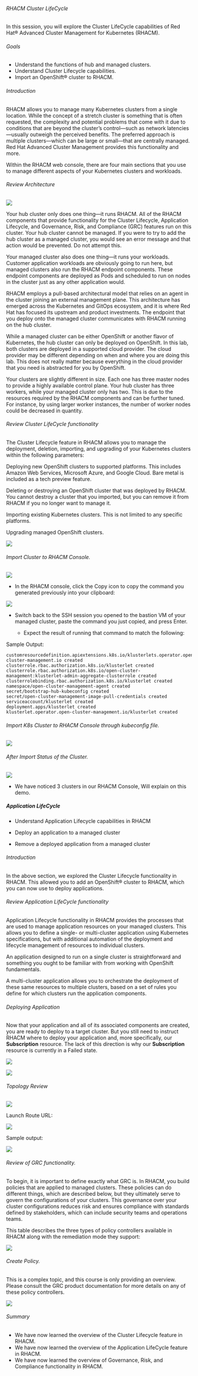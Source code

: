###### RHACM Cluster LifeCycle
In this session, you will explore the Cluster LifeCycle capabilities of Red Hat® Advanced Cluster Management for Kubernetes (RHACM).

###### Goals
- Understand the functions of hub and managed clusters.
- Understand Cluster Lifecycle capabilities.
- Import an OpenShift® cluster to RHACM.

###### Introduction

RHACM allows you to manage many Kubernetes clusters from a single location. While the concept of a stretch cluster is something that is often requested, the complexity and potential problems that come with it due to conditions that are beyond the cluster’s control—such as network latencies—usually outweigh the perceived benefits. The preferred approach is multiple clusters—which can be large or small—that are centrally managed. Red Hat Advanced Cluster Management provides this functionality and more.

Within the RHACM web console, there are four main sections that you use to manage different aspects of your Kubernetes clusters and workloads.


###### Review Architecture
<img src=images/download.png /> <br>

Your hub cluster only does one thing—it runs RHACM. All of the RHACM components that provide functionality for the Cluster Lifecycle, Application Lifecycle, and Governance, Risk, and Compliance (GRC) features run on this cluster. Your hub cluster cannot be managed. If you were to try to add the hub cluster as a managed cluster, you would see an error message and that action would be prevented. Do not attempt this.

Your managed cluster also does one thing—it runs your workloads. Customer application workloads are obviously going to run here, but managed clusters also run the RHACM endpoint components. These endpoint components are deployed as Pods and scheduled to run on nodes in the cluster just as any other application would.

RHACM employs a pull-based architectural model that relies on an agent in the cluster joining an external management plane. This architecture has emerged across the Kubernetes and GitOps ecosystem, and it is where Red Hat has focused its upstream and product investments. The endpoint that you deploy onto the managed cluster communicates with RHACM running on the hub cluster.

While a managed cluster can be either OpenShift or another flavor of Kubernetes, the hub cluster can only be deployed on OpenShift. In this lab, both clusters are deployed in a supported cloud provider. The cloud provider may be different depending on when and where you are doing this lab. This does not really matter because everything in the cloud provider that you need is abstracted for you by OpenShift.

Your clusters are slightly different in size. Each one has three master nodes to provide a highly available control plane. Your hub cluster has three workers, while your managed cluster only has two. This is due to the resources required by the RHACM components and can be further tuned. For instance, by using larger worker instances, the number of worker nodes could be decreased in quantity.

###### Review Cluster LifeCycle functionality


The Cluster Lifecycle feature in RHACM allows you to manage the deployment, deletion, importing, and upgrading of your Kubernetes clusters within the following parameters:

Deploying new OpenShift clusters to supported platforms. This includes Amazon Web Services, Microsoft Azure, and Google Cloud. Bare metal is included as a tech preview feature.

Deleting or destroying an OpenShift cluster that was deployed by RHACM. You cannot destroy a cluster that you imported, but you can remove it from RHACM if you no longer want to manage it.

Importing existing Kubernetes clusters. This is not limited to any specific platforms.

Upgrading managed OpenShift clusters.

<img src=images/rhacm.gif /> <br>

###### Import Cluster to RHACM Console.

<img src=images/clusterimport.png/> <br>

- In the RHACM console, click the Copy icon to copy the command you generated previously into your clipboard:

<img src=images/clustercopy.png/> <br>

- Switch back to the SSH session you opened to the bastion VM of your managed cluster, paste the command you just copied, and press Enter.

  - Expect the result of running that command to match the following:

Sample Output:
  ```
customresourcedefinition.apiextensions.k8s.io/klusterlets.operator.open-cluster-management.io created
clusterrole.rbac.authorization.k8s.io/klusterlet created
clusterrole.rbac.authorization.k8s.io/open-cluster-management:klusterlet-admin-aggregate-clusterrole created
clusterrolebinding.rbac.authorization.k8s.io/klusterlet created
namespace/open-cluster-management-agent created
secret/bootstrap-hub-kubeconfig created
secret/open-cluster-management-image-pull-credentials created
serviceaccount/klusterlet created
deployment.apps/klusterlet created
klusterlet.operator.open-cluster-management.io/klusterlet created  
  ```

###### Import K8s Cluster to RHACM Console through kubeconfig file.

<img src=images/kubeimport.png/> <br>

###### After Import Status of the Cluster.

<img src=images/status.png/> <br>

  - We have noticed 3 clusters in our RHACM Console, Will explain on this demo.


##### Application LifeCycle

- Understand Application Lifecycle capabilities in RHACM

- Deploy an application to a managed cluster

- Remove a deployed application from a managed cluster

###### Introduction
In the above section, we explored the Cluster Lifecycle functionality in RHACM. This allowed you to add an OpenShift® cluster to RHACM, which you can now use to deploy applications.

###### Review Application LifeCycle functionality

Application Lifecycle functionality in RHACM provides the processes that are used to manage application resources on your managed clusters. This allows you to define a single- or multi-cluster application using Kubernetes specifications, but with additional automation of the deployment and lifecycle management of resources to individual clusters.

An application designed to run on a single cluster is straightforward and something you ought to be familiar with from working with OpenShift fundamentals.

A multi-cluster application allows you to orchestrate the deployment of these same resources to multiple clusters, based on a set of rules you define for which clusters run the application components.

###### Deploying Application

Now that your application and all of its associated components are created, you are ready to deploy to a target cluster. But you still need to instruct RHACM where to deploy your application and, more specifically, our **Subscription** resource. The lack of this direction is why our **Subscription** resource is currently in a Failed state.

<img src=images/createapp1.png/> <br>

<img src=images/createapp2.png/> <br>

###### Topology Review

<img src=images/topology.png/> <br>

Launch Route URL:

<img src=images/route.png/> <br>

Sample output:

<img src=images/output.png/> <br>


###### Review of GRC functionality.

To begin, it is important to define exactly what GRC is. In RHACM, you build policies that are applied to managed clusters. These policies can do different things, which are described below, but they ultimately serve to govern the configurations of your clusters. This governance over your cluster configurations reduces risk and ensures compliance with standards defined by stakeholders, which can include security teams and operations teams.

This table describes the three types of policy controllers available in RHACM along with the remediation mode they support:

<img src=images/policy-table.png/><br>

###### Create Policy.
This is a complex topic, and this course is only providing an overview. Please consult the GRC product documentation for more details on any of these policy controllers.


<img src=images/createpolicy.png/> <br>



###### Summary

- We have now learned the overview of the Cluster Lifecycle feature in RHACM.
- We have now learned the overview of the Application LifeCycle feature in RHACM.
- We have now learned the overview of Governance, Risk, and Compliance functionality in RHACM.

